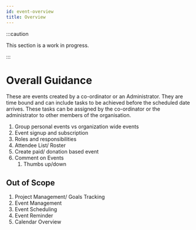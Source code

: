 ```yaml
---
id: event-overview
title: Overview
---
```


:::caution

This section is a work in progress.

:::

# Overall Guidance

These are events created by a co-ordinator or an Administrator. They are time bound and can include tasks to be achieved before the scheduled date arrives. These tasks can be assigned by the co-ordinator or the administrator to other members of the organisation.

1. Group personal events vs organization wide events
2. Event signup and subscription
3. Roles and responsibilities
4. Attendee List/ Roster
5. Create paid/ donation based event
6. Comment on Events 
   1. Thumbs up/down

## Out of Scope

1. Project Management/ Goals Tracking
2. Event Management
3. Event Scheduling
4. Event Reminder
5. Calendar Overview



